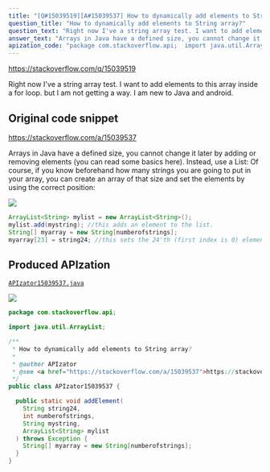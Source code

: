 ```yaml
---
title: "[Q#15039519][A#15039537] How to dynamically add elements to String array?"
question_title: "How to dynamically add elements to String array?"
question_text: "Right now I've a string array test. I want to add elements to this array inside a for loop. but I am not getting a way. I am new to Java and android."
answer_text: "Arrays in Java have a defined size, you cannot change it later by adding or removing elements (you can read some basics here). Instead, use a List: Of course, if you know beforehand how many strings you are going to put in your array, you can create an array of that size and set the elements by using the correct position:"
apization_code: "package com.stackoverflow.api;  import java.util.ArrayList;  /**  * How to dynamically add elements to String array?  *  * @author APIzator  * @see <a href=\"https://stackoverflow.com/a/15039537\">https://stackoverflow.com/a/15039537</a>  */ public class APIzator15039537 {    public static void addElement(     String string24,     int numberofstrings,     String mystring,     ArrayList<String> mylist   ) throws Exception {     String[] myarray = new String[numberofstrings];   } }"
---
```


https://stackoverflow.com/q/15039519

Right now I&#x27;ve a string array test.
I want to add elements to this array inside a for loop.
but I am not getting a way.
I am new to Java and android.



## Original code snippet

https://stackoverflow.com/a/15039537

Arrays in Java have a defined size, you cannot change it later by adding or removing elements (you can read some basics here).
Instead, use a List:
Of course, if you know beforehand how many strings you are going to put in your array, you can create an array of that size and set the elements by using the correct position:

<div class="code-logo"><img src="/stackoverflow.png" /></div>

```java
ArrayList<String> mylist = new ArrayList<String>();
mylist.add(mystring); //this adds an element to the list.
String[] myarray = new String[numberofstrings];
myarray[23] = string24; //this sets the 24'th (first index is 0) element to string24.
```

## Produced APIzation

[`APIzator15039537.java`](https://github.com/pasqualesalza/apization/raw/main/data/search/APIzator15039537.java)

<div class="code-logo"><img src="/apizator.png" /></div>

```java
package com.stackoverflow.api;

import java.util.ArrayList;

/**
 * How to dynamically add elements to String array?
 *
 * @author APIzator
 * @see <a href="https://stackoverflow.com/a/15039537">https://stackoverflow.com/a/15039537</a>
 */
public class APIzator15039537 {

  public static void addElement(
    String string24,
    int numberofstrings,
    String mystring,
    ArrayList<String> mylist
  ) throws Exception {
    String[] myarray = new String[numberofstrings];
  }
}

```